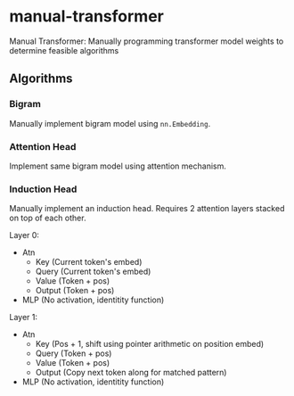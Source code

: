 # manual-transformer

Manual Transformer: Manually programming transformer model weights to determine feasible algorithms

## Algorithms

### Bigram

Manually implement bigram model using `nn.Embedding`.

### Attention Head

Implement same bigram model using attention mechanism.

### Induction Head

Manually implement an induction head. Requires 2 attention
layers stacked on top of each other.

Layer 0:
- Atn
  - Key    (Current token's embed)
  - Query  (Current token's embed)
  - Value  (Token + pos)
  - Output (Token + pos)
- MLP (No activation, identitity function)

Layer 1:
- Atn
  - Key    (Pos + 1, shift using pointer arithmetic on position embed)
  - Query  (Token + pos)
  - Value  (Token + pos)
  - Output (Copy next token along for matched pattern)
- MLP (No activation, identitity function)